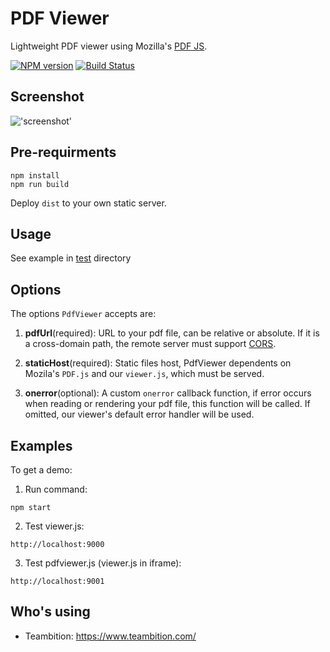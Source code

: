 PDF Viewer
====
Lightweight PDF viewer using Mozilla's [PDF JS](https://github.com/mozilla/pdf.js).

[![NPM version][npm-image]][npm-url]
[![Build Status][travis-image]][travis-url]

## Screenshot

!['screenshot'](examples/screenshot.png)

## Pre-requirments

  ```
  npm install
  npm run build
  ```

  Deploy `dist` to your own static server.

## Usage

  See example in [test](./test) directory

## Options

  The options `PdfViewer` accepts are:

  1. **pdfUrl**(required):
    URL to your pdf file, can be relative or absolute. If it is a cross-domain path, the remote server must support [CORS](https://developer.mozilla.org/en-US/docs/Web/HTTP/Access_control_CORS).

  2. **staticHost**(required):
    Static files host, PdfViewer dependents on Mozila's `PDF.js` and our `viewer.js`, which must be served.

  3. **onerror**(optional):
    A custom `onerror` callback function, if error occurs when reading or rendering your pdf file, this function will be called.
    If omitted, our viewer's default error handler will be used.

## Examples

  To get a demo:

  1. Run command:
  ```shell
  npm start
  ```

  2. Test viewer.js:
  ```
  http://localhost:9000
  ```

  3. Test pdfviewer.js (viewer.js in iframe):
  ```
  http://localhost:9001
  ```

## Who's using

+ Teambition: https://www.teambition.com/

[npm-url]: https://npmjs.org/package/pdfviewer
[npm-image]: http://img.shields.io/npm/v/pdfviewer.svg

[travis-url]: https://travis-ci.org/teambition/pdfviewer
[travis-image]: http://img.shields.io/travis/teambition/pdfviewer.svg
